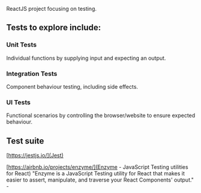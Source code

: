 ReactJS project focusing on testing.

## Tests to explore include:

### Unit Tests
Individual functions by supplying input and expecting an output.


### Integration Tests
Component behaviour testing, including side effects.


### UI Tests
Functional scenarios by controlling the browser/website to ensure expected behaviour.


## Test suite

[https://jestjs.io/](Jest)


[https://airbnb.io/projects/enzyme/](Enzyme - JavaScript Testing utilities for React)
"Enzyme is a JavaScript Testing utility for React that makes it easier to assert, manipulate, and traverse your React Components' output." - 